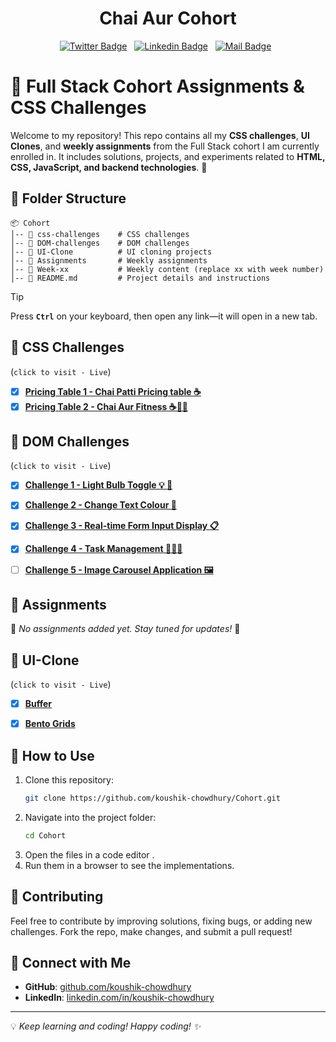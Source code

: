 <h1 align="center">Chai Aur Cohort</h1>

<!-- Social Media Links -->
<div align= center>

[![Twitter Badge](https://img.shields.io/badge/-@csakoushik-1ca0f1?style=social&labelColor=red&logo=x&logoColor=black&link=https://twitter.com/csakoushik)](https://twitter.com/csakoushik)&nbsp;&nbsp;
[![Linkedin Badge](https://img.shields.io/badge/@koushik-chowdhury-0e76a8)](https://www.linkedin.com/in/koushik-chowdhury/)&nbsp;&nbsp;
[![Mail Badge](https://img.shields.io/badge/-csakoushik@gmail.com-c0392b?style=flat&labelColor=c0392b&logo=gmail&logoColor=pink)](mailto:csakoushik@gmail.com)&nbsp;&nbsp;

</div>

# 📌 Full Stack Cohort Assignments & CSS Challenges

Welcome to my repository! This repo contains all my **CSS challenges**, **UI Clones**, and **weekly assignments** from the Full Stack cohort I am currently enrolled in. It includes solutions, projects, and experiments related to **HTML, CSS, JavaScript, and backend technologies**. 🚀

## 📂 Folder Structure

```
📦 Cohort
│-- 📁 css-challenges    # CSS challenges
│-- 📁 DOM-challenges    # DOM challenges
│-- 📁 UI-Clone          # UI cloning projects
│-- 📁 Assignments       # Weekly assignments
│-- 📁 Week-xx           # Weekly content (replace xx with week number)
│-- 📄 README.md         # Project details and instructions
```
> [!TIP]
> Press **`Ctrl`** on your keyboard, then open any link—it will open in a new tab.

## 🎨 CSS Challenges
(`click to visit - Live`) 

- [x] [**Pricing Table 1 - Chai Patti Pricing table ☕**](https://koushik-chowdhury.github.io/Cohort/Css%20Challenges/pricing-table-challenge/pricing-table-1/)
- [x] [**Pricing Table 2 - Chai Aur Fitness ☕💪🏼**](https://koushik-chowdhury.github.io/Cohort/Css%20Challenges/pricing-table-challenge/pricing-table-2/)

## 🎯 DOM Challenges

(`click to visit - Live`)

- [x] [**Challenge 1 - Light Bulb Toggle 💡 🌚**](https://koushik-chowdhury.github.io/Cohort/DOM%20Challenges/DOM%20Challenge%201/challenge-1/)

- [x] [**Challenge 2 - Change Text Colour 🦎**](https://koushik-chowdhury.github.io/Cohort/DOM%20Challenges/DOM%20Challenge%201/challenge-2/)

- [x] [**Challenge 3 - Real-time Form Input Display 📋**](https://koushik-chowdhury.github.io/Cohort/DOM%20Challenges/DOM%20Challenge%201/challenge-3/)

- [x] [**Challenge 4 - Task Management 🧏🏻‍♂️**](https://koushik-chowdhury.github.io/Cohort/DOM%20Challenges/DOM%20Challenge%201/challenge-4/)

- [ ] [**Challenge 5 - Image Carousel Application 🖼️**](https://koushik-chowdhury.github.io/Cohort/DOM%20Challenges/DOM%20Challenge%201/challenge-5/)

## 📝 Assignments

🚨 _No assignments added yet. Stay tuned for updates!_ 🚨

## 🧬 UI-Clone
(`click to visit - Live`)

- [x] [**Buffer**](https://koushik-chowdhury.github.io/Cohort/UI%20Clone/buffer/)
- [x] [**Bento Grids**](https://koushik-chowdhury.github.io/Cohort/UI%20Clone/Bento-Grids/)


## 🚀 How to Use

1. Clone this repository:
   ```sh
   git clone https://github.com/koushik-chowdhury/Cohort.git
   ```
2. Navigate into the project folder:
   ```sh
   cd Cohort
   ```
3. Open the files in a code editor .
4. Run them in a browser to see the implementations.

## 📢 Contributing

Feel free to contribute by improving solutions, fixing bugs, or adding new challenges. Fork the repo, make changes, and submit a pull request!

## 📌 Connect with Me

- **GitHub**: [github.com/koushik-chowdhury](https://github.com/koushik-chowdhury)
- **LinkedIn**: [linkedin.com/in/koushik-chowdhury](https://linkedin.com/in/koushik-chowdhury)

---

💡 _Keep learning and coding! Happy coding! ✨_
